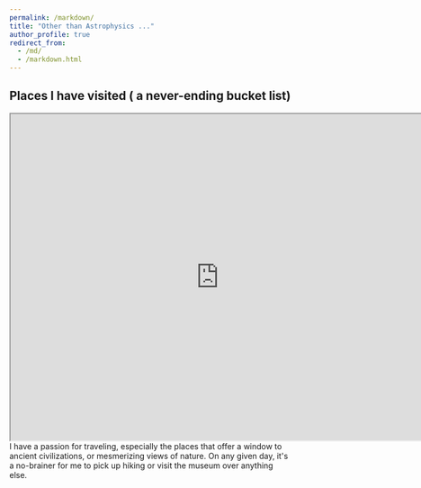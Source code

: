 ```yaml
---
permalink: /markdown/
title: "Other than Astrophysics ..."
author_profile: true
redirect_from: 
  - /md/
  - /markdown.html
---
```


## Places I have visited ( a never-ending bucket list)
<iframe src="https://www.google.com/maps/d/u/1/embed?mid=1F3PMuwR_zzanCymaRp3h9ODZVq2zQL0&ehbc=2E312F&noprof=1" width="740" height="580"></iframe>
I have a passion for traveling, especially the places that offer a window to ancient civilizations, or mesmerizing views of nature. On any given day, it's a no-brainer for me to pick up hiking or visit the museum over anything else. 

